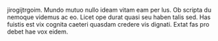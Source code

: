jirogijtrgoim. Mundo mutuo nullo ideam vitam eam per lus. Ob scripta du nemoque videmus ac eo. Licet ope durat quasi seu haben talis sed. Has fuistis est vix cognita caeteri quasdam credere vis dignati. Extat fas pro debet hae vox eidem. 
